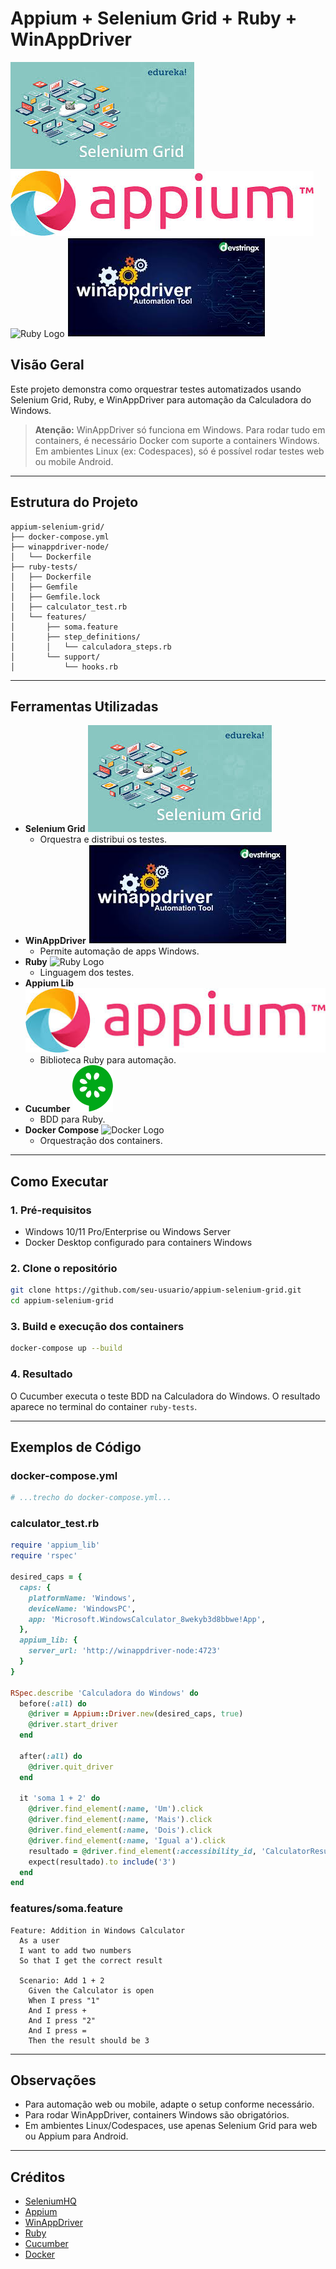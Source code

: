# Appium + Selenium Grid + Ruby + WinAppDriver

![Selenium Grid](img/SELENIUM.png)
![Appium Logo](img/APPIUM.png)
![Ruby Logo](https://www.ruby-lang.org/images/header-ruby-logo.png)
![WinAppDriver Logo](img/WINAPP%20DRIVE.png)

## Visão Geral
Este projeto demonstra como orquestrar testes automatizados usando Selenium Grid, Ruby, e WinAppDriver para automação da Calculadora do Windows.

> **Atenção:** WinAppDriver só funciona em Windows. Para rodar tudo em containers, é necessário Docker com suporte a containers Windows. Em ambientes Linux (ex: Codespaces), só é possível rodar testes web ou mobile Android.

---

## Estrutura do Projeto

```
appium-selenium-grid/
├── docker-compose.yml
├── winappdriver-node/
│   └── Dockerfile
├── ruby-tests/
│   ├── Dockerfile
│   ├── Gemfile
│   ├── Gemfile.lock
│   ├── calculator_test.rb
│   └── features/
│       ├── soma.feature
│       ├── step_definitions/
│       │   └── calculadora_steps.rb
│       └── support/
│           └── hooks.rb
```

---

## Ferramentas Utilizadas

- **Selenium Grid** ![Selenium Grid](img/SELENIUM.jfif)
  - Orquestra e distribui os testes.
- **WinAppDriver** ![WinAppDriver](img/WINAPP%20DRIVE.jfif)
  - Permite automação de apps Windows.
- **Ruby** ![Ruby Logo](https://www.ruby-lang.org/images/header-ruby-logo.png)
  - Linguagem dos testes.
- **Appium Lib** ![Appium Logo](IMG/APPIUM.jfif)
  - Biblioteca Ruby para automação.
- **Cucumber** ![Cucumber Logo](IMG//cucumber.png)
  - BDD para Ruby.
- **Docker Compose** ![Docker Logo](https://www.docker.com/wp-content/uploads/2022/03/Moby-logo.png)
  - Orquestração dos containers.

---

## Como Executar

### 1. Pré-requisitos
- Windows 10/11 Pro/Enterprise ou Windows Server
- Docker Desktop configurado para containers Windows

### 2. Clone o repositório
```sh
git clone https://github.com/seu-usuario/appium-selenium-grid.git
cd appium-selenium-grid
```

### 3. Build e execução dos containers
```sh
docker-compose up --build
```

### 4. Resultado
O Cucumber executa o teste BDD na Calculadora do Windows. O resultado aparece no terminal do container `ruby-tests`.

---

## Exemplos de Código

### docker-compose.yml
```yaml
# ...trecho do docker-compose.yml...
```

### calculator_test.rb
```ruby
require 'appium_lib'
require 'rspec'

desired_caps = {
  caps: {
    platformName: 'Windows',
    deviceName: 'WindowsPC',
    app: 'Microsoft.WindowsCalculator_8wekyb3d8bbwe!App',
  },
  appium_lib: {
    server_url: 'http://winappdriver-node:4723'
  }
}

RSpec.describe 'Calculadora do Windows' do
  before(:all) do
    @driver = Appium::Driver.new(desired_caps, true)
    @driver.start_driver
  end

  after(:all) do
    @driver.quit_driver
  end

  it 'soma 1 + 2' do
    @driver.find_element(:name, 'Um').click
    @driver.find_element(:name, 'Mais').click
    @driver.find_element(:name, 'Dois').click
    @driver.find_element(:name, 'Igual a').click
    resultado = @driver.find_element(:accessibility_id, 'CalculatorResults').text
    expect(resultado).to include('3')
  end
end
```

### features/soma.feature
```gherkin
Feature: Addition in Windows Calculator
  As a user
  I want to add two numbers
  So that I get the correct result

  Scenario: Add 1 + 2
    Given the Calculator is open
    When I press "1"
    And I press +
    And I press "2"
    And I press =
    Then the result should be 3
```

---

## Observações
- Para automação web ou mobile, adapte o setup conforme necessário.
- Para rodar WinAppDriver, containers Windows são obrigatórios.
- Em ambientes Linux/Codespaces, use apenas Selenium Grid para web ou Appium para Android.

---

## Créditos
- [SeleniumHQ](https://www.selenium.dev/)
- [Appium](https://appium.io/)
- [WinAppDriver](https://github.com/microsoft/WinAppDriver)
- [Ruby](https://www.ruby-lang.org/)
- [Cucumber](https://cucumber.io/)
- [Docker](https://www.docker.com/)
